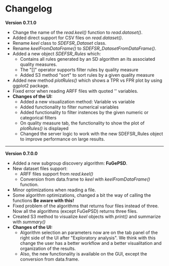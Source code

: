 # Changelog

**Version 0.7.1.0**

* Change the name of the *read.keel()* function to *read.dataset()*.
* Added direct support for CSV files on *read.dataset()*.
* Rename *keel* class to *SDEFSR_Dataset* class. 
* Rename *keelFromDataFrame()* to  *SDEFSR_DatasetFromDataFrame()*.
* Added a new object *SDEFSR_Rules* which:
  + Contains all rules generated by an SD algorithm an its associated quality measures.
  + The "[]" operator supports filter rules by quality measure
  + Added S3 method "sort" to sort rules by a given quality measure
* Added new method *plotRules()* which shows a TPR vs FPR plot by using ggplot2 package.
* Fixed error when reading ARFF files with quoted '' variables.
* **Changes of the UI:**
  + Added a new visualization method: Variable vs variable
  + Added functionality to filter numerical variables
  + Added functionality to filter instences by the given numeric or categorical filters
  + On quality measure tab, the functionality to show the plot of *plotRules()* is displayed
  + Changed the server logic to work with the new SDEFSR_Rules object to improve performance on large results.

----

**Version 0.7.0.0**

* Added a new subgroup discovery algorithm: **FuGePSD**.
* New dataset files support: 
    + ARFF files support from *read.keel()* 
    + Conversion from data.frame to *keel* with *keelFromDataFrame()* function.
* Minor optimizations when reading a file.
* Some algorithm optimizations, changed a bit the way of calling the functions **Be aware with this!**
* Fixed problem of the algorithms that returns four files instead of three. Now all the algorithms (except FuGePSD) returns three files.
* Created S3 method to visualize *keel* objects with *print()* and summarize with *summary()*
* **Changes of the UI:**
    + Algorithm selection an parameters now are on the tab panel of the right side of the UI after "Exploratory analysis". We think with this change the user has a better workflow and a better visualitation and organization of the results.
    + Also, the new functionality is available on the GUI, except the conversion from data.frame.
